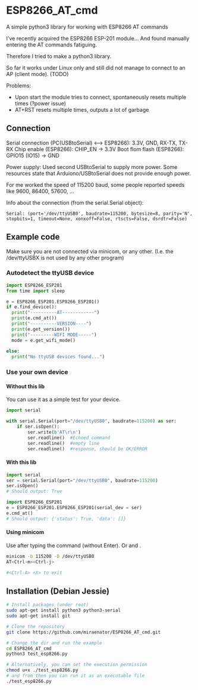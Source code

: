 # ESP8266_AT_cmd
A simple python3 library for working with ESP8266 AT commands

I've recently acquired the ESP8266 ESP-201 module...
And found manually entering the AT commands fatiguing.

Therefore I tried to make a python3 library.

So far it works under Linux only and still did not manage to connect to an AP (client mode). (TODO)

Problems:
  * Upon start the module tries to connect, spontaneously resets multiple times (?power issue)
  * AT+RST resets multiple times, outputs a lot of garbage

## Connection
Serial connection (PC(USBtoSerial) <--> ESP8266): 3.3V, GND, RX-TX, TX-RX
Chip enable (ESP8266): CHIP_EN -> 3.3V
Boot flom flash (ESP8266): GPIO15 (IO15) -> GND

Power supply: Used second USBtoSerial to supply more power. Some resources state that Arduiono/USBtoSerial does not provide enough power.

For me worked the speed of 115200 baud, some people reported speeds like 9600, 86400, 57600, ...

Info about the connection (from the serial.Serial object):
```
Serial: (port='/dev/ttyUSB0', baudrate=115200, bytesize=8, parity='N', stopbits=1, timeout=None, xonxoff=False, rtscts=False, dsrdtr=False)
```

## Example code
Make sure you are not connected via minicom, or any other. (I.e. the /dev/ttyUSBX is not used by any other program)
### Autodetect the ttyUSB device
```python
import ESP8266_ESP201
from time import sleep

e = ESP8266_ESP201.ESP8266_ESP201()
if e.find_device():
  print("----------AT------------")
  print(e.cmd_at())
  print("----------VERSION----")
  print(e.get_version())
  print("---------WIFI MODE-----")
  mode = e.get_wifi_mode()
  
else: 
  print("No ttyUSB devices found...")
```
### Use your own device
#### Without this lib
You can use it as a simple test for your device.
```python
import serial

with serial.Serial(port="/dev/ttyUSB0", baudrate=115200) as ser:
    if ser.isOpen():
        ser.write(b'AT\r\n')
        ser.readline()  #Echoed command 
        ser.readline()  #empty line
        ser.readline()  #response, should be OK/ERROR
```
#### With this lib
```python
import serial
ser = serial.Serial(port="/dev/ttyUSB0", baudrate=115200)
ser.isOpen()
# Should output: True

import ESP8266_ESP201
e = ESP8266_ESP201.ESP8266_ESP201(serial_dev = ser)
e.cmd_at()
# Should output: {'status': True, 'data': []}
```
#### Using minicom
Use <Ctrl-m><Ctrl-j> after typing the command (without Enter). Or <Enter> and <Ctrl-j>.
```bash
minicom -b 115200 -D /dev/ttyUSB0
AT<Ctrl-m><Ctrl-j>

#<Ctrl-A> <X> to exit
```

## Installation (Debian Jessie)
```bash
# Install packages (under root)
sudo apt-get install python3 python3-serial
sudo apt-get install git

# Clone the repository
git clone https://github.com/miraenator/ESP8266_AT_cmd.git

# Change the dir and run the example
cd ESP8266_AT_cmd
python3 test_esp8266.py

# Alternatively, you can set the execution permission
chmod u+x ./test_esp8266.py
# and from then you can run it as an executable file
./test_esp8266.py
```

